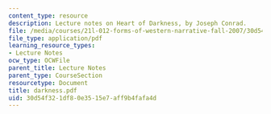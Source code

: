 ```yaml
---
content_type: resource
description: Lecture notes on Heart of Darkness, by Joseph Conrad.
file: /media/courses/21l-012-forms-of-western-narrative-fall-2007/30d54f321df80e3515e7aff9b4fafa4d_darkness.pdf
file_type: application/pdf
learning_resource_types:
- Lecture Notes
ocw_type: OCWFile
parent_title: Lecture Notes
parent_type: CourseSection
resourcetype: Document
title: darkness.pdf
uid: 30d54f32-1df8-0e35-15e7-aff9b4fafa4d
---
```

